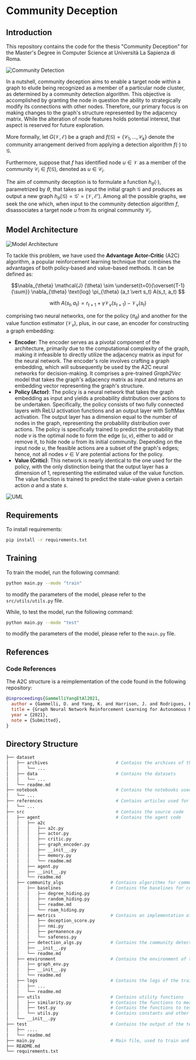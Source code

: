 # Community Deception

## Introduction

This repository contains the code for the thesis "Community Deception" for the Master's Degree in Computer Science at Università La Sapienza di Roma.


![Community Detection](images/community_detection.png)

In a nutshell, community deception aims to enable a target node within a graph to elude being recognized as a member of a particular node cluster, as determined by a community detection algorithm.
This objective is accomplished by granting the node in question the ability to strategically modify its connections with other nodes.
Therefore, our primary focus is on making changes to the graph's structure represented by the adjacency matrix. While the alteration of node features holds potential interest, that aspect is reserved for future exploration.

More formally, let $G (\mathcal{V}, \mathcal{E})$ be a graph and $f(\mathcal{G}) = \{\mathcal{C}_1,\ldots,\mathcal{C}_k\}$ denote the community arrangement derived from applying a detection algorithm $f(\cdot)$ to $\mathcal{G}$.

Furthermore, suppose that $f$ has identified node $u\in \mathcal{V}$ as a member of the community $\mathcal{C}_i \in f(\mathcal{G})$, denoted as $u \in \mathcal{C}_i$.

The aim of community deception is to formulate a function $h_{\theta}(\cdot)$, parametrized by $\theta$, that takes as input the initial graph $\mathcal{G}$ and produces as output a new graph $h_{\theta}(\mathcal{G}) = \mathcal{G'} = (\mathcal{V}, \mathcal{E'})$. Among all the possible graphs, we seek the one which, when input to the community detection algorithm $f$, disassociates a target node $u$ from its original community $\mathcal{C}_i$.

## Model Architecture

![Model Architecture](images/model_architecture.png)

To tackle this problem, we have used the **Advantage Actor-Critic** (A2C) algorithm, a popular reinforcement learning technique that combines the advantages of both policy-based and value-based methods. It can be defined as:

```math
\nabla_{\theta} \mathcal{J} (\theta)  \sim \underset{t=0}{\overset{T-1}{\sum}} \nabla_{\theta} \text{log} \pi_{\theta} (a_t \vert s_t) A(s_t, a_t) 
```
```math
\text{with } A(s_t, a_t) = r_{t+1} + \gamma \mathcal{V}_v(s_{t+1}) - \mathcal{V}_v (s_t)
```

comprising two neural networks, one for the policy ($\pi_{\theta}$) and another for the value function estimator ($\mathcal{V}_v$), plus, in our case, an encoder for constructing a graph embedding:

- **Encoder**: The encoder serves as a pivotal component of the architecture, primarily due to the computational complexity of the graph, making it infeasible to directly utilize the adjacency matrix as input for the neural network. The encoder's role involves crafting a graph embedding, which will subsequently be used by the A2C neural networks for decision-making. It comprises a pre-trained *Graph2Vec* model that takes the graph's adjacency matrix as input and returns an embedding vector representing the graph's structure.
- **Policy (Actor)**: The policy is a neural network that takes the graph embedding as input and yields a probability distribution over actions to be undertaken. Specifically, the policy consists of two fully connected layers with ReLU activation functions and an output layer with SoftMax activation. The output layer has a dimension equal to the number of nodes in the graph, representing the probability distribution over actions. The policy is specifically trained to predict the probability that node $v$ is the optimal node to form the edge $(u, v)$, either to add or remove it, to hide node $u$ from its initial community. Depending on the input node $u$, the feasible actions are a subset of the graph's edges; hence, not all nodes $v \in V$ are potential actions for the policy.
- **Value (Critic)**: This network is nearly identical to the one used for the policy, with the only distinction being that the output layer has a dimension of $1$, representing the estimated value of the value function. The value function is trained to predict the state-value given a certain action $a$ and a state $s$.

![UML](images/uml_classes.png)


## Requirements

To install requirements:

```bash
pip install -r requirements.txt
```

## Training

To train the model, run the following command:

```bash
python main.py --mode "train"
```
to modify the parameters of the model, please refer to the `src/utils/utils.py` file.

While, to test the model, run the following command:

```bash
python main.py --mode "test"
```
to modify the parameters of the model, please refer to the `main.py` file.

## References


### Code References

The A2C structure is a reimplementation of the code found in the following repository:

```bibtex
@inproceedings{GammelliYangEtAl2021,
  author = {Gammelli, D. and Yang, K. and Harrison, J. and Rodrigues, F. and Pereira, F. C. and Pavone, M.},
  title = {Graph Neural Network Reinforcement Learning for Autonomous Mobility-on-Demand Systems},
  year = {2021},
  note = {Submitted},
}
```

## Directory Structure

```bash
├── dataset
│   ├── archives                          # Contains the archives of the datasets   
│   │   └── ...
│   ├── data                              # Contains the datasets
│   │   └── ...
│   └── readme.md
├── notebook                              # Contains the notebooks used for the analysis
│   └── ...
├── references                            # Contains articles used for the thesis
│   └── ...
├── src                                   # Contains the source code
│   ├── agent                             # Contains the agent code
│   │   ├── a2c
│   │   │   ├── a2c.py
│   │   │   ├── actor.py
│   │   │   ├── critic.py
│   │   │   ├── graph_encoder.py
│   │   │   ├── __init__.py
│   │   │   ├── memory.py
│   │   │   └── readme.md
│   │   ├── agent.py
│   │   ├── __init__.py
│   │   └── readme.md
│   ├── community_algs                  # Contains algorithms for community analysis
│   │   ├── baselines                   # Contains the baselines for community deception
│   │   │   ├── degree_hiding.py
│   │   │   ├── random_hiding.py
│   │   │   ├── readme.md
│   │   │   └── roam_hiding.py
│   │   ├── metrics                     # Contains an implementation of the metrics used for the evaluation
│   │   │   ├── deception_score.py
│   │   │   ├── nmi.py
│   │   │   ├── permanence.py
│   │   │   └── safeness.py
│   │   ├── detection_algs.py           # Contains the community detection algorithms
│   │   ├── __init__.py
│   │   └── readme.md
│   ├── environment                     # Contains the environment of the agent
│   │   ├── graph_env.py
│   │   ├── __init__.py
│   │   └── readme.md
│   ├── logs                            # Contains the logs of the training
│   │   ├── ...
│   │   └── readme.md
│   ├── utils                           # Contains utility functions
│   │   ├── similarity.py               # Contains the functions to measure the similarity
│   │   ├── test.py                     # Contains the functions to test the model
│   │   └── utils.py                    # Contains constants and other utility functions
│   └── __init__.py
├── test                                # Contains the output of the test                    
│   ├── ....
│   └── readme.md
├── main.py                             # Main file, used to train and test the model                 
├── README.md
└── requirements.txt
```
